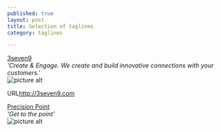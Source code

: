 ```yaml
---
published: true
layout: post
title: Selection of taglines
category: taglines

---
```


<u>3seven9</u> <br>
_'Create & Engage. We create and build innovative connections with your customers.'_
<br>
![picture alt](http://i.imgur.com/o1cdteE.png)
<p class="visit">URL<a href="http://3seven9.com">http://3seven9.com</a></p>


<u>Precision Point</u> <br>
_'Get to the point'_
<br>
![picture alt](http://i.imgur.com/yBjXoJQ.png)




